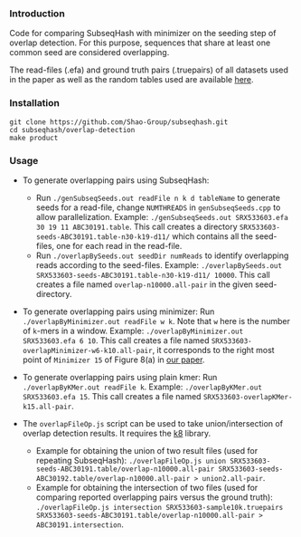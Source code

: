 ### Introduction
Code for comparing SubseqHash with minimizer on the seeding step of overlap detection. For this purpose, sequences that share at least one common seed are considered overlapping.

The read-files (.efa) and ground truth pairs (.truepairs) 
of all datasets used in the paper as well as the random tables used are
available [here]().

### Installation
```
git clone https://github.com/Shao-Group/subseqhash.git
cd subseqhash/overlap-detection
make product
```
### Usage
- To generate overlapping pairs using SubseqHash:
  - Run `./genSubseqSeeds.out readFile n k d tableName` to generate seeds for a read-file, change `NUMTHREADS` in `genSubseqSeeds.cpp` to allow parallelization. Example: `./genSubseqSeeds.out SRX533603.efa 30 19 11 ABC30191.table`. This call creates a directory `SRX533603-seeds-ABC30191.table-n30-k19-d11/` which contains all the seed-files, one for each read in the read-file.
  - Run `./overlapBySeeds.out seedDir numReads` to identify overlapping reads according to the seed-files. Example: `./overlapBySeeds.out SRX533603-seeds-ABC30191.table-n30-k19-d11/ 10000`. This call creates a file named `overlap-n10000.all-pair` in the given seed-directory.
  
- To generate overlapping pairs using minimizer: Run `./overlapByMinimizer.out readFile w k`. Note that `w` here is the number of `k`-mers in a window. Example: `./overlapByMinimizer.out SRX533603.efa 6 10`. This call creates a file named `SRX533603-overlapMinimizer-w6-k10.all-pair`, it corresponds to the right most point of `Minimizer 15` of Figure 8(a) in [our paper]().

- To generate overlapping pairs using plain kmer: Run `./overlapByKMer.out readFile k`. Example: `./overlapByKMer.out SRX533603.efa 15`. This call creates a file named `SRX533603-overlapKMer-k15.all-pair`.
  
- The `overlapFileOp.js` script can be used to take union/intersection of overlap detection results. It requires the [k8](https://github.com/attractivechaos/k8) library.
  - Example for obtaining the union of two result files (used for repeating SubseqHash): `./overlapFileOp.js union SRX533603-seeds-ABC30191.table/overlap-n10000.all-pair SRX533603-seeds-ABC30192.table/overlap-n10000.all-pair > union2.all-pair`.
  - Example for obtaining the intersection of two files (used for comparing reported overlapping pairs versus the ground truth): `./overlapFileOp.js intersection SRX533603-sample10k.truepairs SRX533603-seeds-ABC30191.table/overlap-n10000.all-pair > ABC30191.intersection`.

